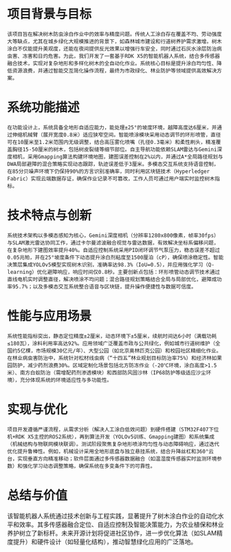# 项目背景与目标
    该项目旨在解决树木防虫涂白作业中的效率与精度问题。传统人工涂白存在覆盖不均、劳动强度大等缺点，尤其在城乡绿化大规模推进的背景下，如森林城市建设和行道树养护需求激增。树木涂白不仅能提升美观度，还能在夜间提供反光效果以增强行车安全，同时通过石灰水涂层防治病虫害、冻害和日灼危害。为此，我们开发了一套基于RDK X5的智能机器人系统，结合多传感器融合技术，实现对复杂地形和多样化树木的全自动化作业。系统核心目标是提升涂白均匀性、降低资源浪费，并通过智能交互简化操作流程，最终为市政绿化、林业防护等领域提供高效解决方案。
# 系统功能描述
    在功能设计上，系统具备全地形自适应能力，能处理±25°的坡度环境，越障高度达6厘米，并通过伸缩机械臂（展开宽度0.8米）适应狭窄空间。智能喷涂模块采用动态调节的环形喷管，直径可在10厘米至1.2米范围内无级调整，结合高压雾化喷嘴（孔径0.3毫米）和柔性刷头，精准覆盖胸径15-50厘米的树木，包括树皮裂缝等细节部位。自主导航功能依赖SLAM雷达与Gemini深度相机，采用Gmapping算法构建环境地图，建图误差控制在2%以内，并通过A*全局路径规划与DWA局部避障的混合策略实现动态跟踪，轨迹误差低于3厘米。多模态交互系统支持语音控制，在85分贝噪声环境下仍保持90%的方言识别准确率，同时利用区块链技术（Hyperledger Fabric）实现云端数据存证，确保作业记录不可篡改，工作人员可通过用户端实时监控树木指标。
# 技术特点与创新
    系统技术架构以多模态感知为核心，Gemini深度相机（分辨率1280x800像素，帧率30fps）与SLAM激光雷达协同工作，通过卡尔曼滤波融合视觉与雷达数据，有效解决坐标系偏移问题，在复杂地形下建图效率提升40%。自适应控制系统采用PID闭环调节气泵压力，稳态误差不超过0.05兆帕，并在25°坡度条件下动态提升涂白剂粘度至1500厘泊（cP），确保喷涂稳定性。智能决策层集成YOLOv5模型实现树木识别，准确率达98.3%（IoU=0.5），并应用强化学习（Q-learning）优化避障响应，响应时间仅0.8秒。主要创新点包括：环形喷管动态调节技术通过直线电机实时调整直径，解决喷涂不均问题；混合路径规划策略结合全局与局部优化，避障成功率95.7%；以及多模态交互系统整合语音与区块链，提升操作便捷性与数据可信度。
# 性能与应用场景
    系统性能指标突出，静态定位精度±2厘米，动态环境下±5厘米，续航时间达6小时（满载功耗≤180瓦），涂料利用率高达92%。应用领域广泛覆盖市政与公共绿化，例如城市行道树维护（全国约5亿棵，市场规模30亿元/年）、大型公园（如北京奥林匹克公园）和校园社区精细化作业。在林业病虫害防治中，系统针对松材线虫病（“十四五”林业规划目标防治率75%）和经济林如果园防护，减少药剂浪费30%。区域定制化场景包括北方防冻作业（-20℃环境，涂白高度>1.5米）、南方白蚁防治（需增配药剂渗透模块）和西部防风固沙林（IP68防护等级适应沙尘环境），充分体现系统的环境适应性与多功能性。
# 实现与优化
    项目开发遵循严谨流程，从需求分析（解决人工涂白低效问题）到硬件搭建（STM32F407下位机+RDK X5主控的ROS2系统），再到算法开发（YOLOv5训练、Gmapping建图）和系统集成（机械结构与物联网模块联调）。测试阶段聚焦复杂地形喷涂均匀性与动态障碍响应，通过迭代优化提升鲁棒性。例如，机械设计采用全地形底盘与独立悬挂系统，结合升降丝杠和360°云台，实现垂直方向精准移动；软件层面通过多传感器数据融合（如温湿度传感器实时监测环境参数）和强化学习动态调整策略，确保系统在多变条件下的可靠性。
# 总结与价值
   该智能机器人系统通过技术创新与工程实践，显著提升了树木涂白作业的自动化水平和效率。其多传感器融合定位、自适应控制及智能决策能力，为农业植保和林业养护树立了新标杆。未来开源计划将促进社区协作，进一步优化算法（如SLAM精度提升）和硬件设计（如轻量化结构），推动智慧绿化应用的广泛落地。
